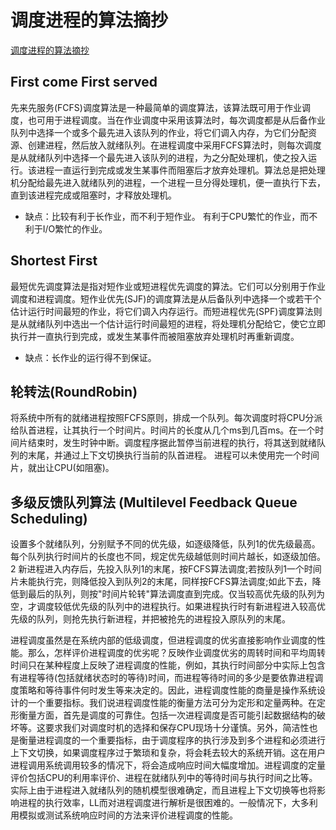 # 调度进程的算法摘抄


[调度进程的算法摘抄](https://blog.csdn.net/xxpresent/article/details/51673570)
<!--more-->

## First come First served

先来先服务(FCFS)调度算法是一种最简单的调度算法，该算法既可用于作业调度，也可用于进程调度。当在作业调度中采用该算法时，每次调度都是从后备作业队列中选择一个或多个最先进入该队列的作业，将它们调入内存，为它们分配资源、创建进程，然后放入就绪队列。在进程调度中采用FCFS算法时，则每次调度是从就绪队列中选择一个最先进入该队列的进程，为之分配处理机，使之投入运行。该进程一直运行到完成或发生某事件而阻塞后才放弃处理机。算法总是把处理机分配给最先进入就绪队列的进程，一个进程一旦分得处理机，便一直执行下去，直到该进程完成或阻塞时，才释放处理机。

- 缺点：比较有利于长作业，而不利于短作业。 有利于CPU繁忙的作业，而不利于I/O繁忙的作业。


## Shortest First

最短优先调度算法是指对短作业或短进程优先调度的算法。它们可以分别用于作业调度和进程调度。短作业优先(SJF)的调度算法是从后备队列中选择一个或若干个估计运行时间最短的作业，将它们调入内存运行。而短进程优先(SPF)调度算法则是从就绪队列中选出一个估计运行时间最短的进程，将处理机分配给它，使它立即执行并一直执行到完成，或发生某事件而被阻塞放弃处理机时再重新调度。


- 缺点：长作业的运行得不到保证。

## 轮转法(RoundRobin)


将系统中所有的就绪进程按照FCFS原则，排成一个队列。每次调度时将CPU分派给队首进程，让其执行一个时间片。时间片的长度从几个ms到几百ms。在一个时间片结束时，发生时钟中断。调度程序据此暂停当前进程的执行，将其送到就绪队列的末尾，并通过上下文切换执行当前的队首进程。 进程可以未使用完一个时间片，就出让CPU(如阻塞)。

## 多级反馈队列算法 (Multilevel Feedback Queue Scheduling)


设置多个就绪队列，分别赋予不同的优先级，如逐级降低，队列1的优先级最高。每个队列执行时间片的长度也不同，规定优先级越低则时间片越长，如逐级加倍。2 新进程进入内存后，先投入队列1的末尾，按FCFS算法调度;若按队列1一个时间片未能执行完，则降低投入到队列2的末尾，同样按FCFS算法调度;如此下去，降低到最后的队列，则按"时间片轮转"算法调度直到完成。仅当较高优先级的队列为空，才调度较低优先级的队列中的进程执行。如果进程执行时有新进程进入较高优先级的队列，则抢先执行新进程，并把被抢先的进程投入原队列的末尾。



进程调度虽然是在系统内部的低级调度，但进程调度的优劣直接影响作业调度的性能。那么，怎样评价进程调度的优劣呢？反映作业调度优劣的周转时间和平均周转时间只在某种程度上反映了进程调度的性能，例如，其执行时间部分中实际上包含有进程等待(包括就绪状态时的等待)时间，而进程等待时间的多少是要依靠进程调度策略和等待事件何时发生等来决定的。因此，进程调度性能的商量是操作系统设计的一个重要指标。我们说进程调度性能的衡量方法可分为定形和定量两种。在定形衡量方面，首先是调度的可靠住。包括一次进程调度是否可能引起数据结构的破坏等。这要求我们对调度时机的选择和保存CPU现场十分谨慎。另外，简洁性也是衡量进程调度的一个重要指标，由于调度程序的执行涉及到多个进程和必须进行上下文切换，如果调度程序过于繁琐和复杂，将会耗去较大的系统开销。这在用户进程调用系统调用较多的情况下，将会造成响应时间大幅度增加。进程调度的定量评价包括CPU的利用率评价、进程在就绪队列中的等待时间与执行时间之比等。实际上由于进程进入就绪队列的随机模型很难确定，而且进程上下文切换等也将影响进程的执行效率，LL而对进程调度进行解析是很困难的。一般情况下，大多利用模拟或测试系统响应时间的方法来评价进程调度的性能。

